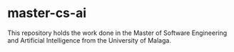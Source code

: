 # master-cs-ai
This repository holds the work done in the Master of Software Engineering and Artificial Intelligence from the University of Malaga.
